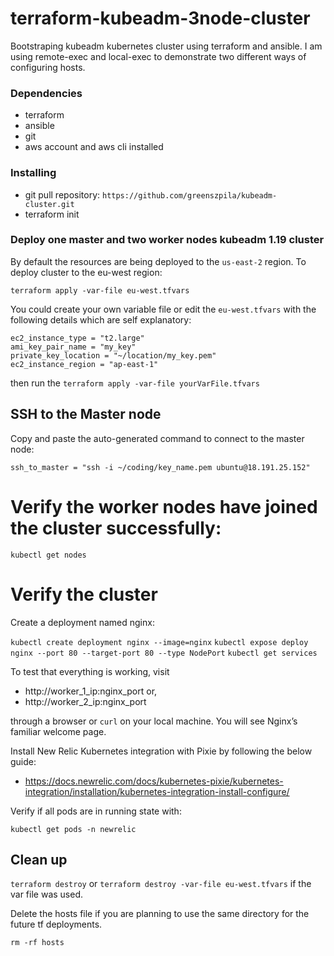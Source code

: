 # terraform-kubeadm-3node-cluster 

Bootstraping kubeadm kubernetes cluster using terraform and ansible. 
I am using remote-exec and local-exec to demonstrate two different ways of configuring hosts. 

### Dependencies

* terraform
* ansible
* git
* aws account and aws cli installed 

### Installing

* git pull repository:  `https://github.com/greenszpila/kubeadm-cluster.git`
* terraform init

### Deploy one master and two worker nodes kubeadm 1.19 cluster

By default the resources are being deployed to the `us-east-2` region.
To deploy cluster to the eu-west region:

`terraform apply -var-file eu-west.tfvars` 

You could create your own variable file or edit the `eu-west.tfvars` with the following details which are self explanatory:

```
ec2_instance_type = "t2.large"
ami_key_pair_name = "my_key"
private_key_location = "~/location/my_key.pem"
ec2_instance_region = "ap-east-1"
```

then run the `terraform apply -var-file yourVarFile.tfvars` 

## SSH to the Master node

Copy and paste the auto-generated command to connect to the master node: 

`ssh_to_master = "ssh -i ~/coding/key_name.pem ubuntu@18.191.25.152"` 

# Verify the worker nodes have joined the cluster successfully:

`kubectl get nodes`

# Verify the cluster

Create a deployment named nginx:

`kubectl create deployment nginx --image=nginx` 
`kubectl expose deploy nginx --port 80 --target-port 80 --type NodePort` 
`kubectl get services` 

To test that everything is working, visit

- http://worker_1_ip:nginx_port or, 
- http://worker_2_ip:nginx_port 

through a browser or `curl` on your local machine. You will see Nginx’s familiar welcome page.

Install New Relic Kubernetes integration with Pixie by following the below guide:

- https://docs.newrelic.com/docs/kubernetes-pixie/kubernetes-integration/installation/kubernetes-integration-install-configure/

Verify if all pods are in running state with:

`kubectl get pods -n newrelic` 

## Clean up

`terraform destroy` or 
`terraform destroy -var-file eu-west.tfvars` if the var file was used.

Delete the hosts file if you are planning to use the same directory for the future tf deployments. 

`rm -rf hosts` 


